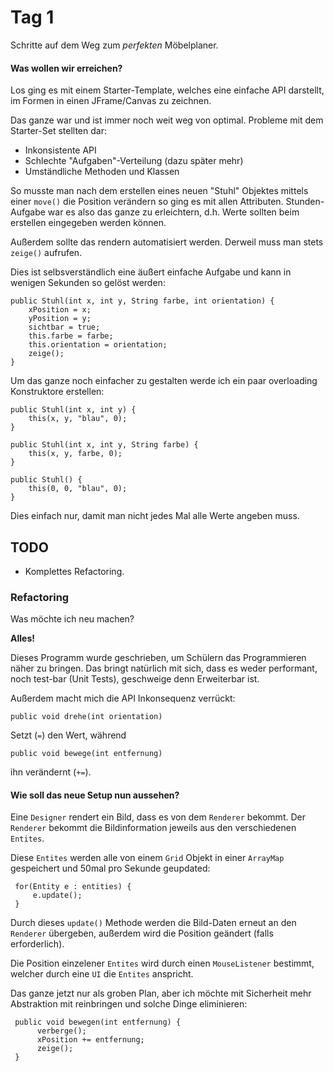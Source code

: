 Tag 1
==========
Schritte auf dem Weg zum *perfekten* Möbelplaner.

#### Was wollen wir erreichen?


Los ging es mit einem Starter-Template, welches eine einfache API darstellt, im Formen in einen JFrame/Canvas zu zeichnen.

Das ganze war und ist immer noch weit weg von optimal. Probleme mit dem Starter-Set stellten dar:

* Inkonsistente  API
* Schlechte "Aufgaben"-Verteilung (dazu später mehr)
* Umständliche Methoden und Klassen

So musste man nach dem erstellen eines neuen "Stuhl" Objektes mittels einer ```move()``` die Position verändern so ging es mit allen Attributen. Stunden-Aufgabe war es also das ganze zu erleichtern, d.h. Werte sollten beim erstellen eingegeben werden können.

Außerdem sollte das rendern automatisiert werden. Derweil muss man stets ```zeige()``` aufrufen.

Dies ist selbsverständlich eine äußert einfache Aufgabe und kann in wenigen Sekunden so gelöst werden:


    public Stuhl(int x, int y, String farbe, int orientation) {
        xPosition = x;
        yPosition = y;
        sichtbar = true;
        this.farbe = farbe;
        this.orientation = orientation;
        zeige();
    }


Um das ganze noch einfacher zu gestalten werde ich ein paar overloading Konstruktore erstellen:

    public Stuhl(int x, int y) {
        this(x, y, "blau", 0);
    }

    public Stuhl(int x, int y, String farbe) {
        this(x, y, farbe, 0);
    }
    
    public Stuhl() {
        this(0, 0, "blau", 0);
    }


Dies einfach nur, damit man nicht jedes Mal alle Werte angeben muss.

## TODO

* Komplettes Refactoring.


### Refactoring

Was möchte ich neu machen?

**Alles!**

Dieses Programm wurde geschrieben, um Schülern das Programmieren näher zu bringen. Das bringt natürlich mit sich, dass es weder performant, noch test-bar (Unit Tests), geschweige denn Erweiterbar ist.

Außerdem macht mich die API Inkonsequenz verrückt:

    public void drehe(int orientation)

Setzt (```=```) den Wert, während

    public void bewege(int entfernung)

ihn verändernt (```+=```).


#### Wie soll das neue Setup nun aussehen?

Eine  ```Designer``` rendert ein Bild, dass es von dem ```Renderer``` bekommt. Der ```Renderer``` bekommt die Bildinformation jeweils aus den verschiedenen ```Entites```.

Diese ```Entites``` werden alle von einem ```Grid``` Objekt in einer ```ArrayMap``` gespeichert und 50mal pro Sekunde geupdated:

     for(Entity e : entities) {
         e.update();
     }

Durch dieses ```update()``` Methode werden die Bild-Daten erneut an den ```Renderer``` übergeben, außerdem wird die Position geändert (falls erforderlich).

Die Position einzelener ```Entites``` wird durch einen ```MouseListener``` bestimmt, welcher durch eine ```UI``` die ```Entites``` anspricht.

Das ganze jetzt nur als groben Plan, aber ich möchte mit Sicherheit mehr Abstraktion mit reinbringen und solche Dinge eliminieren:

     public void bewegen(int entfernung) {
          verberge();
          xPosition += entfernung;
          zeige();
     }
